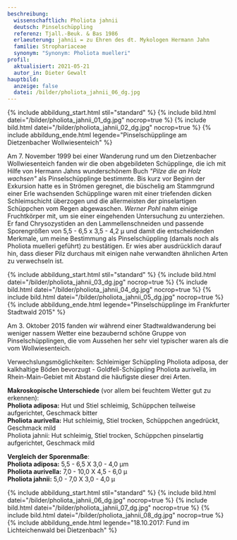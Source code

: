 ```yaml
---
beschreibung:
  wissenschaftlich: Pholiota jahnii
  deutsch: Pinselschüppling
  referenz: Tjall.-Beuk. & Bas 1986
  erlaeuterung: jahnii = zu Ehren des dt. Mykologen Hermann Jahn
  familie: Strophariaceae
  synonym: "Synonym: Pholiota muelleri"
profil:
  aktualisiert: 2021-05-21
  autor_in: Dieter Gewalt
hauptbild:
  anzeige: false
  datei: /bilder/pholiota_jahnii_06_dg.jpg
---
```

{% include abbildung_start.html stil="standard" %}
{% include bild.html datei="/bilder/pholiota_jahnii_01_dg.jpg" nocrop=true %}
{% include bild.html datei="/bilder/pholiota_jahnii_02_dg.jpg" nocrop=true %}
{% include abbildung_ende.html legende="Pinselschüpplinge am Dietzenbacher Wollwiesenteich" %}

Am 7. November 1999 bei einer Wanderung rund um den Dietzenbacher Wollwiesenteich fanden wir die oben abgebildeten Schüpplinge, die ich mit Hilfe von Hermann Jahns wunderschönem Buch *"Pilze die an Holz wachsen"* als Pinselschüpplinge bestimmte. Bis kurz vor Beginn der Exkursion hatte es in Strömen geregnet, die büschelig am Stammgrund einer Erle wachsenden Schüpplinge waren mit einer triefenden dicken Schleimschicht überzogen und die allermeisten der pinselartigen Schüppchen vom Regen abgewaschen. *Werner Pohl* nahm einige Fruchtkörper mit, um sie einer eingehenden Untersuchung zu unterziehen. Er fand Chrysozystiden an den Lammellenschneiden und passende Sporengrößen von 5,5 - 6,5 x 3,5 - 4,2 µ und damit die entscheidenden Merkmale, um meine Bestimmung als Pinselschüppling (damals noch als Pholiota muelleri geführt) zu bestätigen. Er wies aber ausdrücklich darauf hin, dass dieser Pilz durchaus mit einigen nahe verwandten ähnlichen Arten zu verwechseln ist.

{% include abbildung_start.html stil="standard" %}
{% include bild.html datei="/bilder/pholiota_jahnii_03_dg.jpg" nocrop=true %}
{% include bild.html datei="/bilder/pholiota_jahnii_04_dg.jpg" nocrop=true %}
{% include bild.html datei="/bilder/pholiota_jahnii_05_dg.jpg" nocrop=true %}
{% include abbildung_ende.html legende="Pinselschüpplinge im Frankfurter Stadtwald  2015" %}

Am 3. Oktober 2015 fanden wir während einer Stadtwaldwanderung bei weniger nassem Wetter eine bezaubernd schöne Gruppe von Pinselschüpplingen, die vom Aussehen her sehr viel typischer waren als die vom Wollwiesenteich.

Verwechslungsmöglichkeiten: Schleimiger Schüppling Pholiota adiposa, der kalkhaltige Böden bevorzugt - Goldfell-Schüppling Pholiota aurivella, im Rhein-Main-Gebiet mit Abstand die häufigste dieser drei Arten.

**Makroskopische Unterschiede** (vor allem bei feuchtem Wetter gut zu erkennen):\
**Pholiota adiposa:** Hut und Stiel schleimig, Schüppchen teilweise aufgerichtet, Geschmack bitter\
**Pholiota aurivella:** Hut schleimig, Stiel trocken, Schüppchen angedrückt, Geschmack mild\
Pholiota jahnii: Hut schleimig, Stiel trocken, Schüppchen pinselartig aufgerichtet, Geschmack mild

**Vergleich der Sporenmaße**:\
**Pholiota adiposa:** 5,5 - 6,5 X 3,0 - 4,0 µm\
**Pholiota aurivella:**	7,0 - 10,0 X 4,5 - 6,0 µ\
**Pholiota jahnii:** 5,0 - 7,0 X 3,0 - 4,0 µ

{% include abbildung_start.html stil="standard" %}
{% include bild.html datei="/bilder/pholiota_jahnii_06_dg.jpg" nocrop=true %}
{% include bild.html datei="/bilder/pholiota_jahnii_07_dg.jpg" nocrop=true %}
{% include bild.html datei="/bilder/pholiota_jahnii_08_dg.jpg" nocrop=true %}
{% include abbildung_ende.html legende="18.10.2017: Fund im Lichteichenwald bei Dietzenbach" %}